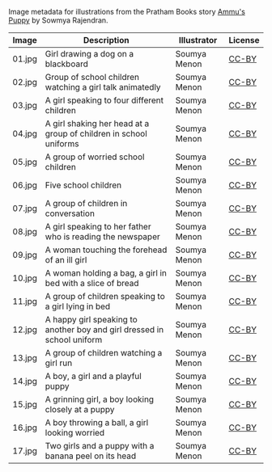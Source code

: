 Image metadata for illustrations from the Pratham Books story [Ammu's Puppy](https://storyweaver.org.in/stories/1658-ammu-s-puppy) by Sowmya Rajendran.

Image | Description | Illustrator | License
----- | ----------- | ----------- | -------
01.jpg | Girl drawing a dog on a blackboard | Soumya Menon | [CC-BY](https://creativecommons.org/licenses/by/4.0/)
02.jpg | Group of school children watching a girl talk animatedly | Soumya Menon | [CC-BY](https://creativecommons.org/licenses/by/4.0/)
03.jpg | A girl speaking to four different children | Soumya Menon | [CC-BY](https://creativecommons.org/licenses/by/4.0/)
04.jpg | A girl shaking her head at a group of children in school uniforms | Soumya Menon | [CC-BY](https://creativecommons.org/licenses/by/4.0/)
05.jpg | A group of worried school children | Soumya Menon | [CC-BY](https://creativecommons.org/licenses/by/4.0/)
06.jpg | Five school children | Soumya Menon | [CC-BY](https://creativecommons.org/licenses/by/4.0/)
07.jpg | A group of children in conversation | Soumya Menon | [CC-BY](https://creativecommons.org/licenses/by/4.0/)
08.jpg | A girl speaking to her father who is reading the newspaper | Soumya Menon | [CC-BY](https://creativecommons.org/licenses/by/4.0/)
09.jpg | A woman touching the forehead of an ill girl | Soumya Menon | [CC-BY](https://creativecommons.org/licenses/by/4.0/)
10.jpg | A woman holding a bag, a girl in bed with a slice of bread | Soumya Menon | [CC-BY](https://creativecommons.org/licenses/by/4.0/)
11.jpg | A group of children speaking to a girl lying in bed | Soumya Menon | [CC-BY](https://creativecommons.org/licenses/by/4.0/)
12.jpg | A happy girl speaking to another boy and girl dressed in school uniform | Soumya Menon | [CC-BY](https://creativecommons.org/licenses/by/4.0/)
13.jpg | A group of children watching a girl run | Soumya Menon | [CC-BY](https://creativecommons.org/licenses/by/4.0/)
14.jpg | A boy, a girl and a playful puppy | Soumya Menon | [CC-BY](https://creativecommons.org/licenses/by/4.0/)
15.jpg | A grinning girl, a boy looking closely at a puppy | Soumya Menon | [CC-BY](https://creativecommons.org/licenses/by/4.0/)
16.jpg | A boy throwing a ball, a girl looking worried | Soumya Menon | [CC-BY](https://creativecommons.org/licenses/by/4.0/)
17.jpg | Two girls and a puppy with a banana peel on its head | Soumya Menon | [CC-BY](https://creativecommons.org/licenses/by/4.0/)